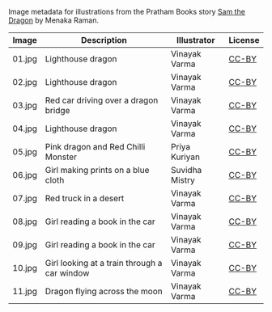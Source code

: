 Image metadata for illustrations from the Pratham Books story [Sam the Dragon](https://storyweaver.org.in/stories/4574-sam-the-dragon) by Menaka Raman.

Image | Description | Illustrator | License
----- | ----------- | ----------- | -------
01.jpg | Lighthouse dragon | Vinayak Varma | [CC-BY](https://creativecommons.org/licenses/by/4.0/)
02.jpg | Lighthouse dragon | Vinayak Varma | [CC-BY](https://creativecommons.org/licenses/by/4.0/)
03.jpg | Red car driving over a dragon bridge | Vinayak Varma | [CC-BY](https://creativecommons.org/licenses/by/4.0/)
04.jpg | Lighthouse dragon | Vinayak Varma | [CC-BY](https://creativecommons.org/licenses/by/4.0/)
05.jpg | Pink dragon and Red Chilli Monster | Priya Kuriyan | [CC-BY](https://creativecommons.org/licenses/by/4.0/)
06.jpg | Girl making prints on a blue cloth | Suvidha Mistry | [CC-BY](https://creativecommons.org/licenses/by/4.0/)
07.jpg | Red truck in a desert  | Vinayak Varma | [CC-BY](https://creativecommons.org/licenses/by/4.0/)
08.jpg | Girl reading a book in the car | Vinayak Varma | [CC-BY](https://creativecommons.org/licenses/by/4.0/)
09.jpg | Girl reading a book in the car | Vinayak Varma | [CC-BY](https://creativecommons.org/licenses/by/4.0/)
10.jpg | Girl looking at a train through a car window | Vinayak Varma | [CC-BY](https://creativecommons.org/licenses/by/4.0/)
11.jpg | Dragon flying across the moon | Vinayak Varma | [CC-BY](https://creativecommons.org/licenses/by/4.0/)